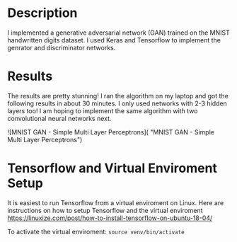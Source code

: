# Description
I implemented a generative adversarial network (GAN) trained on the MNIST handwritten digits dataset. I used Keras and Tensorflow to implement the genrator and discriminator networks.

# Results 
The results are pretty stunning! I ran the algorithm on my laptop and got the following results in about 30 minutes. I only used networks with 2-3 hidden layers too! I am hoping to implement the same algorithm with two convolutional neural networks next. 

![MNIST GAN - Simple Multi Layer Perceptrons](   "MNIST GAN - Simple Multi Layer Perceptrons")



# Tensorflow and Virtual Enviroment Setup
It is easiest to run Tensorflow from a virtual enviroment on Linux. Here are instructions on how to setup Tensorflow and the virtual enviroment https://linuxize.com/post/how-to-install-tensorflow-on-ubuntu-18-04/

To activate the virtual enviroment: ```source venv/bin/activate```

